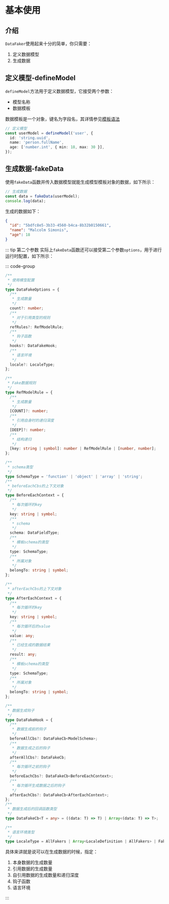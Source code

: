 # 基本使用

## 介绍

`DataFaker`使用起来十分的简单，你只需要：

1. 定义数据模型
2. 生成数据

## 定义模型-defineModel

`defineModel`方法用于定义数据模型，它接受两个参数：

- 模型名称
- 数据模板

数据模板是一个对象，键名为字段名，其详情参见[模板语法](/模板语法.md)

```ts
// 定义模型
const userModel = defineModel('user', {
  id: 'string.uuid',
  name: 'person.fullName',
  age: ['number.int', { min: 18, max: 30 }],
});
```

## 生成数据-fakeData

使用`fakeData`函数并传入数据模型就能生成模型模板对象的数据，如下所示：

```ts
// 生成数据
const data = fakeData(userModel);
console.log(data);
```

生成的数据如下：

```json
{
  "id": "5bdfc8e5-3b33-4560-b4ca-8b32b0150661",
  "name": "Malcolm Simonis",
  "age": 18
}
```

::: tip 第二个参数
实际上`fakeData`函数还可以接受第二个参数`options`，用于进行运行时配置，如下所示：

::: code-group

```ts [options]
/**
 * 使用模型配置
 */
type DataFakeOptions = {
  /**
   * 生成数量
   */
  count?: number;
  /**
   * 对于引用类型的规则
   */
  refRules?: RefModelRule;
  /**
   * 钩子函数
   */
  hooks?: DataFakeHook;
  /**
   * 语言环境
   */
  locale?: LocaleType;
};
```

```ts [引用模块配置规则]
/**
 * Fake数据规则
 */
type RefModelRule = {
  /**
   * 生成数量
   */
  [COUNT]?: number;
  /**
   * 引用自身时的递归深度
   */
  [DEEP]?: number;
  /**
   * 结构递归
   */
  [key: string | symbol]: number | RefModelRule | [number, number];
};
```

```ts [钩子函数规则]
/**
 * schema类型
 */
type SchemaType = 'function' | 'object' | 'array' | 'string';
/**
 * beforeEachCbs的上下文对象
 */
type BeforeEachContext = {
  /**
   * 每次循环的key
   */
  key: string | symbol;
  /**
   * schema
   */
  schema: DataFieldType;
  /**
   * 模板schema的类型
   */
  type: SchemaType;
  /**
   * 所属对象
   */
  belongTo: string | symbol;
};

/**
 * afterEachCbs的上下文对象
 */
type AfterEachContext = {
  /**
   * 每次循环的key
   */
  key: string | symbol;
  /**
   * 每次循环后的value
   */
  value: any;
  /**
   * 已经生成的数据结果
   */
  result: any;
  /**
   * 模板schema的类型
   */
  type: SchemaType;
  /**
   * 所属对象
   */
  belongTo: string | symbol;
};

/**
 * 数据生成钩子
 */
type DataFakeHook = {
  /**
   * 数据生成前的钩子
   */
  beforeAllCbs?: DataFakeCb<ModelSchema>;
  /**
   * 数据生成之后的钩子
   */
  afterAllCbs?: DataFakeCb;
  /**
   * 每次循环之前的钩子
   */
  beforeEachCbs?: DataFakeCb<BeforeEachContext>;
  /**
   * 每次循环生成数据之后的钩子
   */
  afterEachCbs?: DataFakeCb<AfterEachContext>;
};
/**
 * 数据生成后的回调函数类型
 */
type DataFakeCb<T = any> = ((data: T) => T) | Array<(data: T) => T>;
```

```ts [语言环境配置规则]
/**
 * 语言环境类型
 */
type LocaleType = AllFakers | Array<LocaleDefinition | AllFakers> | Faker;
```

具体来讲就是说可以在生成数据的时候，指定：

1. 本身数据的生成数量
2. 引用数据的生成数量
3. 自引用数据的生成数量和递归深度
4. 钩子函数
5. 语言环境

:::
